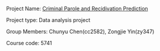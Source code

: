 Project Name: [Criminal Parole and Recidivation Prediction](https://github.com/AlaiaCCY/2023Spring_ORIE5741_CriminalPrediction)

Project type: Data analysis project

Group Members: Chunyu Chen(cc2582), Zongjie Yin(zy347)

Course code: 5741
